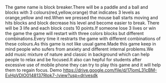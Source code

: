 The game name is block breaker.There will be a paddle and a ball and blocks with 3 colours(red,yellow,orange) that indicates 3 levels as orange,yellow and red.When we pressed the mouse ball starts moving and hits blocks and block decrease his level and become easier to break.
There will be 3 life and each block costs 10 points.If someone lose 3 lives or win the game the game will restart with three colors blocks but different combinations.Every time it restrarts the game with different combinations of these colours.As this game is not like usual game.Made this game keep in mind people who sufers from anxiety and different internal problems.We add music mixture of nature and classic in background which can help people to relax and be focused.It also can hepful for students after excessive use of mobile phone they can try to play this game and it will help them to regain focus.
Demo https://drive.google.com/file/d/17lomL31cBM-EvHpVDlO0148137Rlok7-/view?usp=drivesdk
